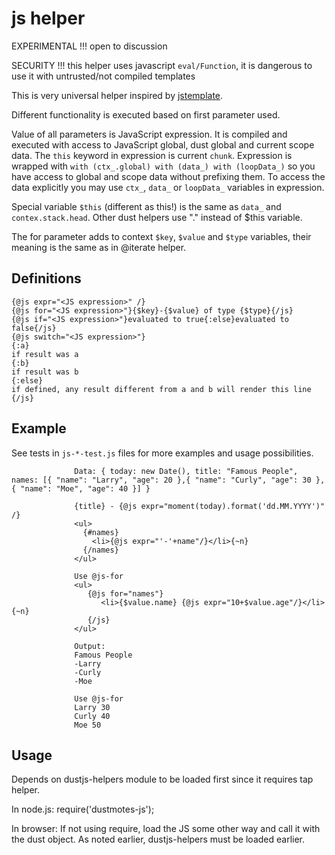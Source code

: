 # js helper

EXPERIMENTAL !!! open to discussion

SECURITY !!! this helper uses javascript ```eval/Function```, it is dangerous to use it with untrusted/not compiled templates

This is very universal helper inspired by [jstemplate](https://code.google.com/p/google-jstemplate/wiki/TemplateProcessingInstructionReference).

Different functionality is executed based on first parameter used.

Value of all parameters is JavaScript expression. It is compiled and executed with access to JavaScript global, dust global and current scope data.
The ```this``` keyword in expression is current ```chunk```. Expression is wrapped with ```with (ctx_.global) with (data_) with (loopData_)```
so you have access to global and scope data without prefixing them. To access the data explicitly you may use ```ctx_```, ```data_``` or ```loopData_``` variables in expression.

Special variable ```$this``` (different as this!) is the same as ```data_``` and ```contex.stack.head```. Other dust helpers use "." instead of $this variable.

The for parameter adds to context ```$key```, ```$value``` and ```$type``` variables, their meaning is the same as in @iterate helper.

## Definitions

```
{@js expr="<JS expression>" /}
{@js for="<JS expression>"}{$key}-{$value} of type {$type}{/js}
{@js if="<JS expression>"}evaluated to true{:else}evaluated to false{/js}
{@js switch="<JS expression>"}
{:a}
if result was a
{:b}
if result was b
{:else}
if defined, any result different from a and b will render this line
{/js}
```

## Example

See tests in ```js-*-test.js``` files for more examples and usage possibilities.

```
              Data: { today: new Date(), title: "Famous People", names: [{ "name": "Larry", "age": 20 },{ "name": "Curly", "age": 30 },{ "name": "Moe", "age": 40 }] }

              {title} - {@js expr="moment(today).format('dd.MM.YYYY')" /}
              <ul>
                {#names}
                  <li>{@js expr="'-'+name"/}</li>{~n}
                {/names}
              </ul>

              Use @js-for
              <ul>
                 {@js for="names"}
                    <li>{$value.name} {@js expr="10+$value.age"/}</li>{~n}
                 {/js}
              </ul>

              Output:
              Famous People
              -Larry
              -Curly
              -Moe

              Use @js-for
              Larry 30
              Curly 40
              Moe 50
```

## Usage
Depends on dustjs-helpers module to be loaded first since it requires tap helper.

In node.js:
require('dustmotes-js');

In browser:
If not using require, load the JS some other way and call it with the dust object. As noted earlier,
dustjs-helpers must be loaded earlier.

